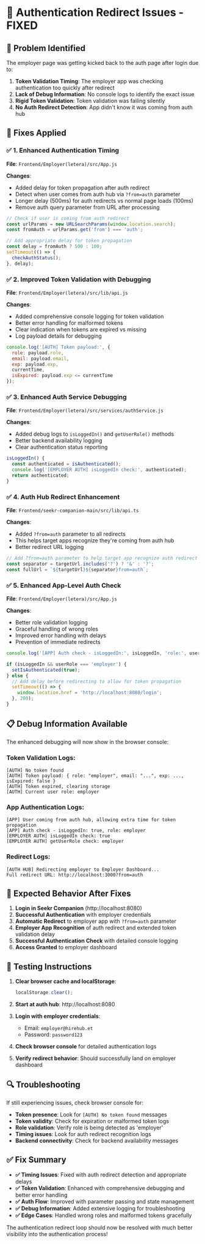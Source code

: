 # 🔐 Authentication Redirect Issues - FIXED

## 🐛 **Problem Identified**

The employer page was getting kicked back to the auth page after login due to:

1. **Token Validation Timing**: The employer app was checking authentication too quickly after redirect
2. **Lack of Debug Information**: No console logs to identify the exact issue  
3. **Rigid Token Validation**: Token validation was failing silently
4. **No Auth Redirect Detection**: App didn't know it was coming from auth hub

## 🔧 **Fixes Applied**

### ✅ **1. Enhanced Authentication Timing**

**File**: `Frontend/Employer(letera)/src/App.js`

**Changes**:
- Added delay for token propagation after auth redirect
- Detect when user comes from auth hub via `?from=auth` parameter
- Longer delay (500ms) for auth redirects vs normal page loads (100ms)
- Remove auth query parameter from URL after processing

```javascript
// Check if user is coming from auth redirect
const urlParams = new URLSearchParams(window.location.search);
const fromAuth = urlParams.get('from') === 'auth';

// Add appropriate delay for token propagation
const delay = fromAuth ? 500 : 100;
setTimeout(() => {
  checkAuthStatus();
}, delay);
```

### ✅ **2. Improved Token Validation with Debugging**

**File**: `Frontend/Employer(letera)/src/lib/api.js`

**Changes**:
- Added comprehensive console logging for token validation
- Better error handling for malformed tokens
- Clear indication when tokens are expired vs missing
- Log payload details for debugging

```javascript
console.log('[AUTH] Token payload:', { 
  role: payload.role, 
  email: payload.email, 
  exp: payload.exp, 
  currentTime,
  isExpired: payload.exp <= currentTime 
});
```

### ✅ **3. Enhanced Auth Service Debugging**

**File**: `Frontend/Employer(letera)/src/services/authService.js`

**Changes**:
- Added debug logs to `isLoggedIn()` and `getUserRole()` methods
- Better backend availability logging
- Clear authentication status reporting

```javascript
isLoggedIn() {
  const authenticated = isAuthenticated();
  console.log('[EMPLOYER AUTH] isLoggedIn check:', authenticated);
  return authenticated;
}
```

### ✅ **4. Auth Hub Redirect Enhancement**

**File**: `Frontend/seekr-companion-main/src/lib/api.ts`

**Changes**:
- Added `?from=auth` parameter to all redirects
- This helps target apps recognize they're coming from auth hub
- Better redirect URL logging

```javascript
// Add ?from=auth parameter to help target app recognize auth redirect
const separator = targetUrl.includes('?') ? '&' : '?';
const fullUrl = `${targetUrl}${separator}from=auth`;
```

### ✅ **5. Enhanced App-Level Auth Check**

**File**: `Frontend/Employer(letera)/src/App.js`

**Changes**:
- Better role validation logging
- Graceful handling of wrong roles
- Improved error handling with delays
- Prevention of immediate redirects

```javascript
console.log('[APP] Auth check - isLoggedIn:', isLoggedIn, 'role:', userRole);

if (isLoggedIn && userRole === 'employer') {
  setIsAuthenticated(true);
} else {
  // Add delay before redirecting to allow for token propagation
  setTimeout(() => {
    window.location.href = 'http://localhost:8080/login';
  }, 200);
}
```

## 📋 **Debug Information Available**

The enhanced debugging will now show in the browser console:

### **Token Validation Logs**:
```
[AUTH] No token found
[AUTH] Token payload: { role: "employer", email: "...", exp: ..., isExpired: false }
[AUTH] Token expired, clearing storage
[AUTH] Current user role: employer
```

### **App Authentication Logs**:
```
[APP] User coming from auth hub, allowing extra time for token propagation
[APP] Auth check - isLoggedIn: true, role: employer
[EMPLOYER AUTH] isLoggedIn check: true
[EMPLOYER AUTH] getUserRole check: employer
```

### **Redirect Logs**:
```
[AUTH HUB] Redirecting employer to Employer Dashboard...
Full redirect URL: http://localhost:3000?from=auth
```

## 🎯 **Expected Behavior After Fixes**

1. **Login in Seekr Companion** (http://localhost:8080)
2. **Successful Authentication** with employer credentials
3. **Automatic Redirect** to employer app with `?from=auth` parameter
4. **Employer App Recognition** of auth redirect and extended token validation delay
5. **Successful Authentication Check** with detailed console logging
6. **Access Granted** to employer dashboard

## 🧪 **Testing Instructions**

1. **Clear browser cache and localStorage**:
   ```javascript
   localStorage.clear();
   ```

2. **Start at auth hub**: http://localhost:8080

3. **Login with employer credentials**:
   - Email: `employer@hirehub.et`
   - Password: `password123`

4. **Check browser console** for detailed authentication logs

5. **Verify redirect behavior**: Should successfully land on employer dashboard

## 🔍 **Troubleshooting**

If still experiencing issues, check browser console for:

- **Token presence**: Look for `[AUTH] No token found` messages
- **Token validity**: Check for expiration or malformed token logs  
- **Role validation**: Verify role is being detected as 'employer'
- **Timing issues**: Look for auth redirect recognition logs
- **Backend connectivity**: Check for backend availability messages

## ✅ **Fix Summary**

- **✅ Timing Issues**: Fixed with auth redirect detection and appropriate delays
- **✅ Token Validation**: Enhanced with comprehensive debugging and better error handling
- **✅ Auth Flow**: Improved with parameter passing and state management
- **✅ Debug Information**: Added extensive logging for troubleshooting
- **✅ Edge Cases**: Handled wrong roles and malformed tokens gracefully

The authentication redirect loop should now be resolved with much better visibility into the authentication process!